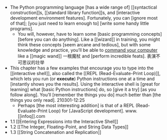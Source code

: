 - The Python programming language [has a wide range of] [[syntactical construction]]s, [[standard library function]]s, and [interactive development environment features]. Fortunately, you can [ignore most of that]; [you just need to learn enough to] [write some handy little programs].
    - You will, however, have to learn some [basic programming concepts] [before you can do anything]. Like a [[wizard]] in training, you might think these concepts [seem arcane and tedious], but with some knowledge and practice, you’ll be able to [command your computer]([[command]]) like a [[magic wand]] 一根魔杖 and [perform incredible feats]. 表演不可思议的壮举
- This chapter has a few examples that encourage you to type into the [[interactive shell]], also called the [[REPL (Read-Evaluate-Print Loop)]], which lets you run (or __execute__) Python instructions one at a time and [instantly shows you the results]. Using the interactive shell is [great for learning] what [basic Python instructions] do, so [give it a try] [as you follow along]. You’ll [remember the things you do] much better than [the things you only read].
210301-12:25
    - Perhaps [the most interesting addition] is that of a REPL (Read-Evaluate-Print Loop) for [JavaScript development]. www.[[infoq]].com
- 1.1 [[Entering Expressions into the Interactive Shell]]
- 1.2 [[The Integer, Floating-Point, and String Data Types]]
- 1.3 [[String Concatenation and Replication]]
